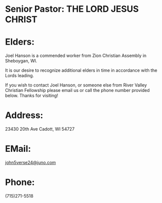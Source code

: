 
# Senior Pastor: THE LORD JESUS CHRIST

# Elders:
Joel Hanson is a commended worker from Zion Christian Assembly in Sheboygan, WI.

It is our desire to recognize additional elders in time in accordance with the Lords leading.

If you wish to contact Joel Hanson, or someone else from River Valley Christian Fellowship please email us or call the phone number provided below. Thanks for visiting! 

# Address:
23430 20th Ave Cadott, WI 54727

# EMail:
john5verse24@juno.com

# Phone:
(715)271-5518
